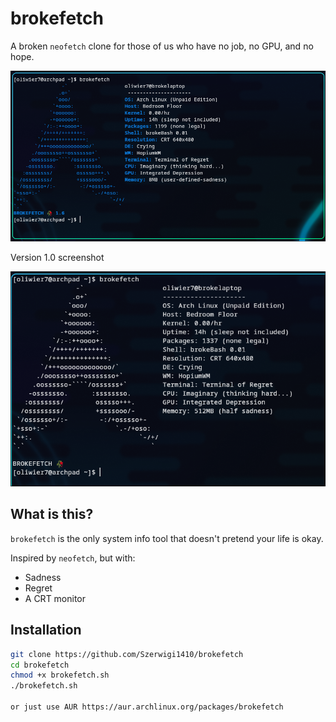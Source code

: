 # brokefetch

A broken `neofetch` clone for those of us who have no job, no GPU, and no hope.

![screenshot](version_1.6.png)

Version 1.0 screenshot

![screenshot](screenshot.png)

## What is this?

`brokefetch` is the only system info tool that doesn't pretend your life is okay.

Inspired by `neofetch`, but with:
- Sadness
- Regret
- A CRT monitor

## Installation

```bash
git clone https://github.com/Szerwigi1410/brokefetch
cd brokefetch
chmod +x brokefetch.sh
./brokefetch.sh

or just use AUR https://aur.archlinux.org/packages/brokefetch


